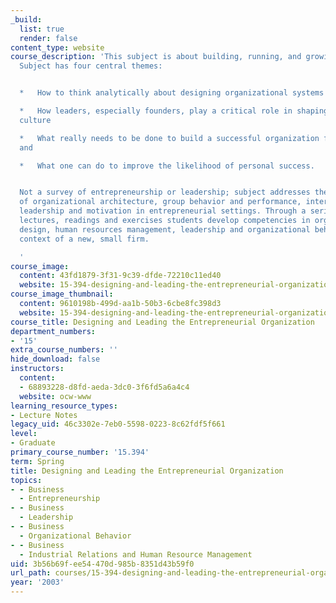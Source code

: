 ```yaml
---
_build:
  list: true
  render: false
content_type: website
course_description: 'This subject is about building, running, and growing an organization.
  Subject has four central themes:


  *   How to think analytically about designing organizational systems

  *   How leaders, especially founders, play a critical role in shaping an organization''s
  culture

  *   What really needs to be done to build a successful organization for the long-term
  and

  *   What one can do to improve the likelihood of personal success.


  Not a survey of entrepreneurship or leadership; subject addresses the principles
  of organizational architecture, group behavior and performance, interpersonal influence,
  leadership and motivation in entrepreneurial settings. Through a series of cases,
  lectures, readings and exercises students develop competencies in organizational
  design, human resources management, leadership and organizational behavior in the
  context of a new, small firm.

  '
course_image:
  content: 43fd1879-3f31-9c39-dfde-72210c11ed40
  website: 15-394-designing-and-leading-the-entrepreneurial-organization-spring-2003
course_image_thumbnail:
  content: 9610198b-499d-aa1b-50b3-6cbe8fc398d3
  website: 15-394-designing-and-leading-the-entrepreneurial-organization-spring-2003
course_title: Designing and Leading the Entrepreneurial Organization
department_numbers:
- '15'
extra_course_numbers: ''
hide_download: false
instructors:
  content:
  - 68893228-d8fd-aeda-3dc0-3f6fd5a6a4c4
  website: ocw-www
learning_resource_types:
- Lecture Notes
legacy_uid: 46c3302e-7eb0-5598-0223-8c62fdf5f661
level:
- Graduate
primary_course_number: '15.394'
term: Spring
title: Designing and Leading the Entrepreneurial Organization
topics:
- - Business
  - Entrepreneurship
- - Business
  - Leadership
- - Business
  - Organizational Behavior
- - Business
  - Industrial Relations and Human Resource Management
uid: 3b56b69f-ee54-470d-985b-8351d43b59f0
url_path: courses/15-394-designing-and-leading-the-entrepreneurial-organization-spring-2003
year: '2003'
---
```

